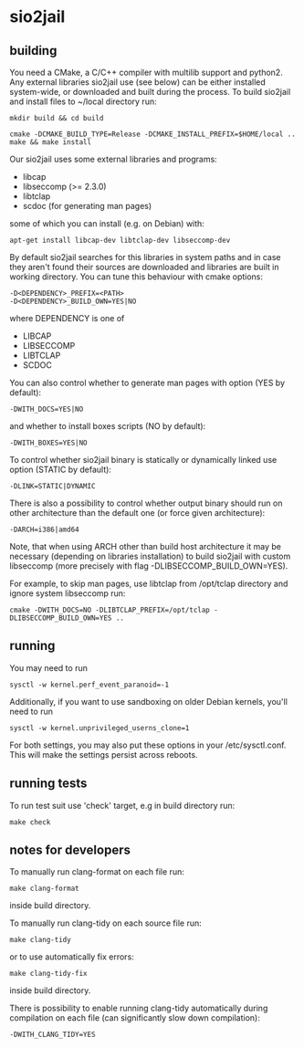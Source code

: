 sio2jail
========


building
--------

You need a CMake, a C/C++ compiler with multilib support and python2. Any
external libraries sio2jail use (see below) can be either installed
system-wide, or downloaded and built during the process. To build sio2jail and
install files to ~/local directory run:

    mkdir build && cd build
    
    cmake -DCMAKE_BUILD_TYPE=Release -DCMAKE_INSTALL_PREFIX=$HOME/local ..
    make && make install

Our sio2jail uses some external libraries and programs:
  * libcap
  * libseccomp (>= 2.3.0)
  * libtclap
  * scdoc (for generating man pages)

some of which you can install (e.g. on Debian) with:

    apt-get install libcap-dev libtclap-dev libseccomp-dev

By default sio2jail searches for this libraries in system paths and in case they
aren't found their sources are downloaded and libraries are built in working
directory. You can tune this behaviour with cmake options:

    -D<DEPENDENCY>_PREFIX=<PATH>
    -D<DEPENDENCY>_BUILD_OWN=YES|NO

where DEPENDENCY is one of
  * LIBCAP
  * LIBSECCOMP
  * LIBTCLAP
  * SCDOC

You can also control whether to generate man pages with option (YES by default):

    -DWITH_DOCS=YES|NO

and whether to install boxes scripts (NO by default):

    -DWITH_BOXES=YES|NO

To control whether sio2jail binary is statically or dynamically linked use
option (STATIC by default):

    -DLINK=STATIC|DYNAMIC

There is also a possibility to control whether output binary should run on other
architecture than the default one (or force given architecture):

    -DARCH=i386|amd64

Note, that when using ARCH other than build host architecture it may be necessary
(depending on libraries installation) to build sio2jail with custom libseccomp (more
precisely with flag -DLIBSECCOMP\_BUILD\_OWN=YES).

For example, to skip man pages, use libtclap from /opt/tclap directory and
ignore system libseccomp run:

    cmake -DWITH_DOCS=NO -DLIBTCLAP_PREFIX=/opt/tclap -DLIBSECCOMP_BUILD_OWN=YES ..

running
-------

You may need to run

    sysctl -w kernel.perf_event_paranoid=-1

Additionally, if you want to use sandboxing on older Debian kernels, you'll need to run

    sysctl -w kernel.unprivileged_userns_clone=1

For both settings, you may also put these options in your /etc/sysctl.conf.
This will make the settings persist across reboots.

running tests
-------------

To run test suit use 'check' target, e.g in build directory run:

    make check

notes for developers
--------------------

To manually run clang-format on each file run:

    make clang-format

inside build directory.

To manually run clang-tidy on each source file run:

    make clang-tidy

or to use automatically fix errors:

    make clang-tidy-fix

inside build directory.

There is possibility to enable running clang-tidy automatically during
compilation on each file (can significantly slow down compilation):

    -DWITH_CLANG_TIDY=YES
